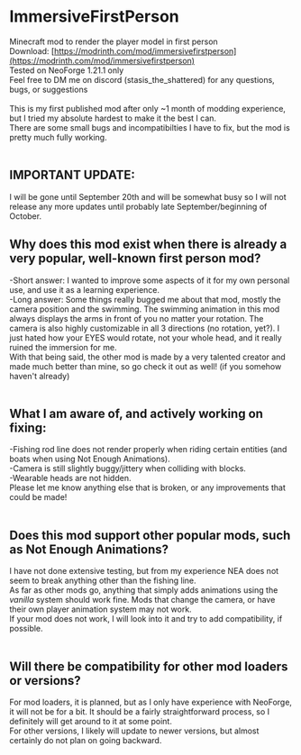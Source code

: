 # ImmersiveFirstPerson
Minecraft mod to render the player model in first person<br/>
Download: [https://modrinth.com/mod/immersivefirstperson](https://modrinth.com/mod/immersivefirstperson)<br/>
Tested on NeoForge 1.21.1 only<br/>
Feel free to DM me on discord (stasis_the_shattered) for any questions, bugs, or suggestions<br/>
<br/>
This is my first published mod after only ~1 month of modding experience, but I tried my absolute hardest to make it the best I can.<br/>
There are some small bugs and incompatibilties I have to fix, but the mod is pretty much fully working.<br/>
<br/>
## IMPORTANT UPDATE:<br/>
I will be gone until September 20th and will be somewhat busy so I will not release any more updates until probably late September/beginning of October.<br/>
## Why does this mod exist when there is already a very popular, well-known first person mod?<br/>
  -Short answer: I wanted to improve some aspects of it for my own personal use, and use it as a learning experience.<br/>
  -Long answer: Some things really bugged me about that mod, mostly the camera position and the swimming. The swimming animation in this mod always displays the arms in front of you no matter your rotation. The camera is also highly customizable in all 3 directions (no 
  rotation, yet?). I just hated how your EYES would rotate, not your whole head, and it really ruined the immersion for me.<br/>
  With that being said, the other mod is made by a very talented creator and made much better than mine, so go check it out as well! (if you somehow haven't already)<br/>
<br/>
## What I am aware of, and actively working on fixing:<br/>
  -Fishing rod line does not render properly when riding certain entities (and boats when using Not Enough Animations).<br/>
  -Camera is still slightly buggy/jittery when colliding with blocks.<br/>
  -Wearable heads are not hidden.<br/>
  Please let me know anything else that is broken, or any improvements that could be made!<br/>
<br/>
## Does this mod support other popular mods, such as Not Enough Animations?<br/>
  I have not done extensive testing, but from my experience NEA does not seem to break anything other than the fishing line.<br/>
  As far as other mods go, anything that simply adds animations using the *vanilla* system should work fine. Mods that change the camera, or have their own player animation system may not work.<br/> 
  If your mod does not work, I will look into it and try to add compatibility, if possible.<br/>
<br/>
## Will there be compatibility for other mod loaders or versions?<br/>
  For mod loaders, it is planned, but as I only have experience with NeoForge, it will not be for a bit. It should be a fairly straightforward process, so I definitely will get around to it at some point.<br/>
  For other versions, I likely will update to newer versions, but almost certainly do not plan on going backward.
